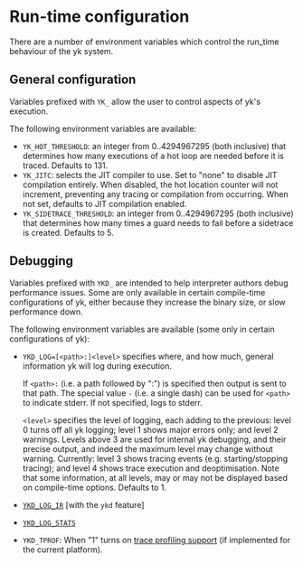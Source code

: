 # Run-time configuration

There are a number of environment variables which control the run_time
behaviour of the yk system.


## General configuration

Variables prefixed with `YK_` allow the user to control aspects of yk's execution.

The following environment variables are available:

* `YK_HOT_THRESHOLD`: an integer from 0..4294967295 (both inclusive) that
  determines how many executions of a hot loop are needed before it is traced.
  Defaults to 131.
* `YK_JITC`: selects the JIT compiler to use. Set to "none" to disable JIT
  compilation entirely. When disabled, the hot location counter will not
  increment, preventing any tracing or compilation from occurring. When not set,
  defaults to JIT compilation enabled.
* `YK_SIDETRACE_THRESHOLD`: an integer from 0..4294967295 (both inclusive) that
  determines how many times a guard needs to fail before a sidetrace is created.
  Defaults to 5.


## Debugging

Variables prefixed with `YKD_` are intended to help interpreter authors debug
performance issues. Some are only available in certain compile-time
configurations of yk, either because they increase the binary size, or slow
performance down.

The following environment variables are available (some only in certain configurations of yk):

* `YKD_LOG=[<path>:]<level>` specifies where, and how much, general information
  yk will log during execution.

  If `<path>:` (i.e. a path followed by ":") is specified then output is sent
  to that path. The special value `-` (i.e. a single dash) can be used for
  `<path>` to indicate stderr. If not specified, logs to stderr.

  `<level>` specifies the level of logging, each adding to the previous: level
  0 turns off all yk logging; level 1 shows major errors only; and level 2
  warnings. Levels above 3 are used for internal yk debugging, and their
  precise output, and indeed the maximum level may change without warning.
  Currently: level 3 shows tracing events (e.g. starting/stopping tracing);
  and level 4 shows trace execution and deoptimisation. Note that some
  information, at all levels, may or may not be displayed based on compile-time
  options. Defaults to 1.
* [`YKD_LOG_IR`](understanding_traces.html#ykd_log_ir) [with the `ykd` feature]
* [`YKD_LOG_STATS`](profiling.html#jit-statistics)
* `YKD_TPROF`: When "1" turns on [trace profiling support](profiling.html) (if
  implemented for the current platform).
